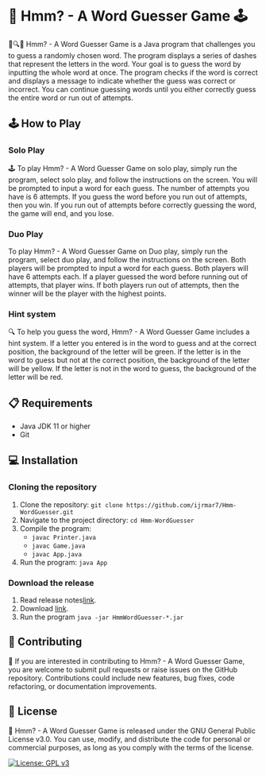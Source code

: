 # 🤔 Hmm? - A Word Guesser Game 🕹️

📝🔍🤔 Hmm? - A Word Guesser Game is a Java program that challenges you to guess a randomly chosen word. The program displays a series of dashes that represent the letters in the word. Your goal is to guess the word by inputting the whole word at once. The program checks if the word is correct and displays a message to indicate whether the guess was correct or incorrect. You can continue guessing words until you either correctly guess the entire word or run out of attempts.


## 🕹️ How to Play

### Solo Play ###
🕹️ To play Hmm? - A Word Guesser Game on solo play, simply run the program, select solo play, and follow the instructions on the screen. You will be prompted to input a word for each guess. The number of attempts you have is 6 attempts. If you guess the word before you run out of attempts, then you win. If you run out of attempts before correctly guessing the word, the game will end, and you lose.

### Duo Play ###
To play Hmm? - A Word Guesser Game on Duo play, simply run the program, select duo play, and follow the instructions on the screen. Both players will be prompted to input a word for each guess. Both players will have 6 attempts each. If a player guessed the word before running out of attempts, that player wins. If both players run out of attempts, then the winner will be the player with the highest points.

### Hint system ###
🔍 To help you guess the word, Hmm? - A Word Guesser Game includes a hint system. If a letter you entered is in the word to guess and at the correct position, the background of the letter will be green. If the letter is in the word to guess but not at the correct position, the background of the letter will be yellow. If the letter is not in the word to guess, the background of the letter will be red.

## 📋 Requirements

* Java JDK 11 or higher
* Git


## 💻 Installation

### Cloning the repository ###
1. Clone the repository: `git clone https://github.com/ijrmar7/Hmm-WordGuesser.git`
2. Navigate to the project directory: `cd Hmm-WordGuesser`
3. Compile the program:
    - `javac Printer.java`
    - `javac Game.java`
    - `javac App.java`
4. Run the program: `java App`

### Download the release ###
1. Read release notes[link](https://github.com/w3nash/Hmm-WordGuesser/releases/tag/Hmm-v0.2-beta "Release Notes").
2. Download [link](https://github.com/w3nash/Hmm-WordGuesser/releases/download/Hmm-v0.2-beta/HmmWordGuesser-v0.2-beta.jar "release").
3. Run the program `java -jar HmmWordGuesser-*.jar`


## 🤝 Contributing

🤝 If you are interested in contributing to Hmm? - A Word Guesser Game, you are welcome to submit pull requests or raise issues on the GitHub repository. Contributions could include new features, bug fixes, code refactoring, or documentation improvements.

## 📄 License

📄 Hmm? - A Word Guesser Game is released under the GNU General Public License v3.0. You can use, modify, and distribute the code for personal or commercial purposes, as long as you comply with the terms of the license.

[![License: GPL v3](https://img.shields.io/badge/License-GPLv3-green.svg)](https://github.com/ijrmar7/Hmm-WordGuesser/blob/master/LICENSE)
